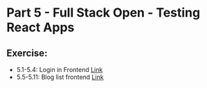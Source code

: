 # Part 5 - Full Stack Open - Testing React Apps

## Exercise:
* 5.1-5.4: Login in Frontend [Link](https://fullstackopen.com/en/part5/login_in_frontend#exercises-5-1-5-4)
* 5.5-5.11: Blog list frontend [Link](https://fullstackopen.com/en/part5/props_children_and_proptypes#exercises-5-5-5-11)